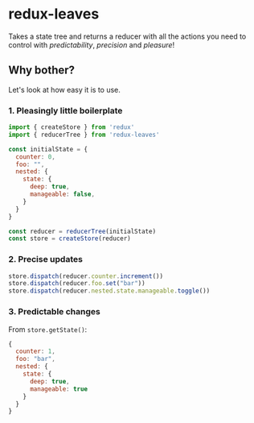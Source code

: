 # redux-leaves

Takes a state tree and returns a reducer with all the actions you need to control with *predictability*, *precision* and *pleasure*!

## Why bother?

Let's look at how easy it is to use.

### 1. Pleasingly little boilerplate
```js
import { createStore } from 'redux'
import { reducerTree } from 'redux-leaves'

const initialState = {
  counter: 0,
  foo: "",
  nested: {
    state: {
      deep: true,
      manageable: false,
    }
  }
}

const reducer = reducerTree(initialState)
const store = createStore(reducer)
```

### 2. Precise updates
```js
store.dispatch(reducer.counter.increment())
store.dispatch(reducer.foo.set("bar"))
store.dispatch(reducer.nested.state.manageable.toggle())
```

### 3. Predictable changes
From `store.getState()`:
```js
{
  counter: 1,
  foo: "bar",
  nested: {
    state: {
      deep: true,
      manageable: true
    }
  }
}
```